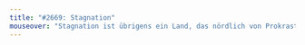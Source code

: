 ```yaml
---
title: "#2669: Stagnation"
mouseover: "Stagnation ist übrigens ein Land, das nördlich von Prokrastination liegt."
---
```


